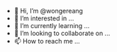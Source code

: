 - 👋 Hi, I’m @wongereang
- 👀 I’m interested in ...
- 🌱 I’m currently learning ...
- 💞️ I’m looking to collaborate on ...
- 📫 How to reach me ...

<!---
wongereang/wongereang is a ✨ special ✨ repository because its `README.md` (this file) appears on your GitHub profile.
You can click the Preview link to take a look at your changes.
--->
